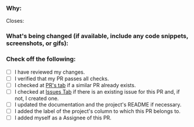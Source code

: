 <!--
Thank you for contributing to this project! You must fill out the information below before we can review this pull request. By explaining why you're making a change (or linking to an issue) and what changes you've made, we can triage your pull request to the best possible team for review.
-->

### Why:

Closes: <!-- Link to the issue that is fixed by this PR (required if applicable) -->

### What's being changed (if available, include any code snippets, screenshots, or gifs):

<!-- Let us know what you are changing. Share anything that could provide the most context.
If you made changes to the `content` directory, a table will populate in a comment below with links to the preview and current production articles. -->

### Check off the following:

- [ ] I have reviewed my changes.
- [ ] I verified that my PR passes all checks.
- [ ] I checked  at [PR's tab](https://github.com/FGA-GCES/MSR2021Replication/pulls) if a similar PR already exists.
- [ ] I checked at [Issues Tab](https://github.com/FGA-GCES/MSR2021Replication/issues) if there is an existing issue for this PR and, if not, I created one.
- [ ] I updated the documentation and the project's README if necessary.
- [ ] I added the label of the project's column to which this PR belongs to. <!-- Only use labels that are not skill level related -->
- [ ] I added myself as a Assignee of this PR.